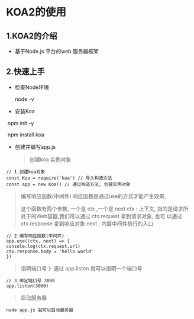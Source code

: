 #  KOA2的使用



## 1.KOA2的介绍



* 基于Node.js 平台的web 服务器框架



 



## 2.快速上手

* 检查Node环境

  node -v 

* 安装Koa 

​       npm init -y

​		npm install koa

* 创建并编写app.js

  > 创建koa 实例对象

 ```vue
// 1.创建koa对象
const Koa = require('koa') // 导入构造方法
const app = new Koa() // 通过构造方法, 创建实例对象
 ```

> 编写响应函数(中间件) 响应函数是通过use的方式才能产生效果,
>
>  这个函数有两个参数, 一个是 ctx ,一个是 next ctx : 上下文, 指的是请求所处于的Web容器,我们可以通过 ctx.request 拿到请求对象, 也可 以通过 ctx.response 拿到响应对象 next : 内层中间件执行的入口

``` vue 
// 2.编写响应函数(中间件)
app.use((ctx, next) => {
console.log(ctx.request.url)
ctx.response.body = 'hello world'
})
```

> 指明端口号  》通过 app.listen 就可以指明一个端口号

```  vue 
// 3.绑定端口号 3000
app.listen(3000)

```

> 启动服务器

```` vue 
node app.js 就可以启动服务器
````

